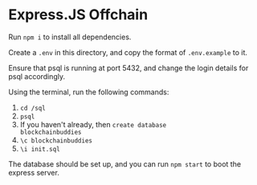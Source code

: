 # Express.JS Offchain

Run <code>npm i</code> to install all dependencies.

Create a <code>.env</code> in this directory, and copy the format of <code>.env.example</code> to it.

Ensure that psql is running at port 5432, and change the login details for psql accordingly.

Using the terminal, run the following commands:

1. <code>cd /sql</code>
2. <code>psql</code>
3. If you haven't already, then <code>create database blockchainbuddies</code>
4. <code>\c blockchainbuddies</code>
5. <code>\i init.sql</code>

The database should be set up, and you can run <code>npm start</code> to boot the express server.

